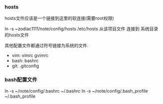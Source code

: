 ### hosts
hosts文件应该是一个链接到这里的软连接(需要root权限)

ln -s ~zodiac1111/note/config/hosts /etc/hosts
	从该项目文件	连接到	系统目录的hosts文件

其他配置文件都通过符号链接为系统的文件.

* vim: vimrc gvimrc
* bash: bashrc
* git: .gitconfig

### bash配置文件

ln -s ~/note/config/.bashrc ~/.bashrc
ln -s ~/note/config/.bash_profile ~/.bash_profile

